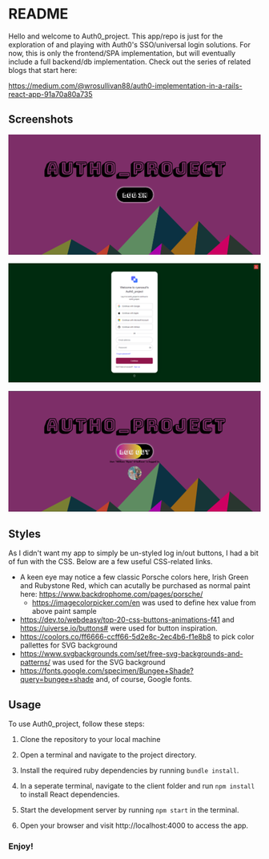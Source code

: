 # README

Hello and welcome to Auth0_project. This app/repo is just for the exploration of and playing with Auth0's SSO/universal login solutions. For now, this is only the frontend/SPA implementation, but will eventually include a full backend/db implementation. Check out the series of related blogs that start here:

https://medium.com/@wrosullivan88/auth0-implementation-in-a-rails-react-app-91a70a80a735

## Screenshots
![a screenshot](./assets/auth0screenshot.png)

![another screenshot](./assets/SSOscreenshot.png)

![and another screenshot](./assets/logoutscreenshot.png)


## Styles

As I didn't want my app to simply be un-styled log in/out buttons, I had a bit of fun with the CSS. Below are a few useful CSS-related links.

- A keen eye may notice a few classic Porsche colors here, Irish Green and Rubystone Red, which can acutally be purchased as normal paint here: https://www.backdrophome.com/pages/porsche/
    - https://imagecolorpicker.com/en was used to define hex value from above paint sample
- https://dev.to/webdeasy/top-20-css-buttons-animations-f41 and https://uiverse.io/buttons# were used for button inspiration.
- https://coolors.co/ff6666-ccff66-5d2e8c-2ec4b6-f1e8b8 to pick color pallettes for SVG background
- https://www.svgbackgrounds.com/set/free-svg-backgrounds-and-patterns/ was used for the SVG background
- https://fonts.google.com/specimen/Bungee+Shade?query=bungee+shade and, of course, Google fonts. 



## Usage

To use Auth0_project, follow these steps:

1. Clone the repository to your local machine

2. Open a terminal and navigate to the project directory.

3. Install the required ruby dependencies by running `bundle install`.

4. In a seperate terminal, navigate to the client folder and run `npm install` to install React dependencies.

5. Start the development server by running `npm start` in the terminal.

6. Open your browser and visit http://localhost:4000 to access the app.

### Enjoy!
